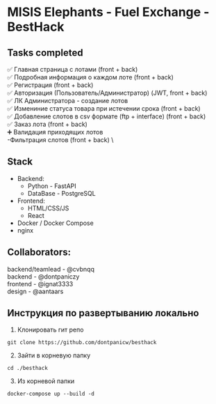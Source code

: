# MISIS Elephants - Fuel Exchange - BestHack


Tasks completed
-
✅ Главная страница с лотами (front + back)\
✅ Подробная информация о каждом лоте (front + back)\
✅ Регистрация (front + back)\
✅ Авторизация (Пользователь/Администратор) (JWT, front + back)\
✅ ЛК Администратора - создание лотов\
✅ Измениние статуса товара при истечении срока (front + back) \
✅ Добавление слотов в csv формате (ftp + interface) (front + back) \
✅ Заказ лота (front + back) \
➕ Валидация приходящих лотов \
-Фильтрация слотов (front + back) \

Stack
-
 - Backend: 
    - Python - FastAPI
    - DataBase - PostgreSQL
 - Frontend:
    - HTML/CSS/JS
    - React
 - Docker / Docker Compose
 - nginx

 Collaborators:
- 
backend/teamlead - @cvbnqq \
backend - @dontpaniczy \
frontend - @ignat3333 \
design - @aantaars

## Инструкция по развертыванию локально
1. Клонировать гит репо
```
git clone https://github.com/dontpanicw/besthack
```
2. Зайти в корневую папку
```
cd ./besthack
```
3. Из корневой папки
```
docker-compose up --build -d
```